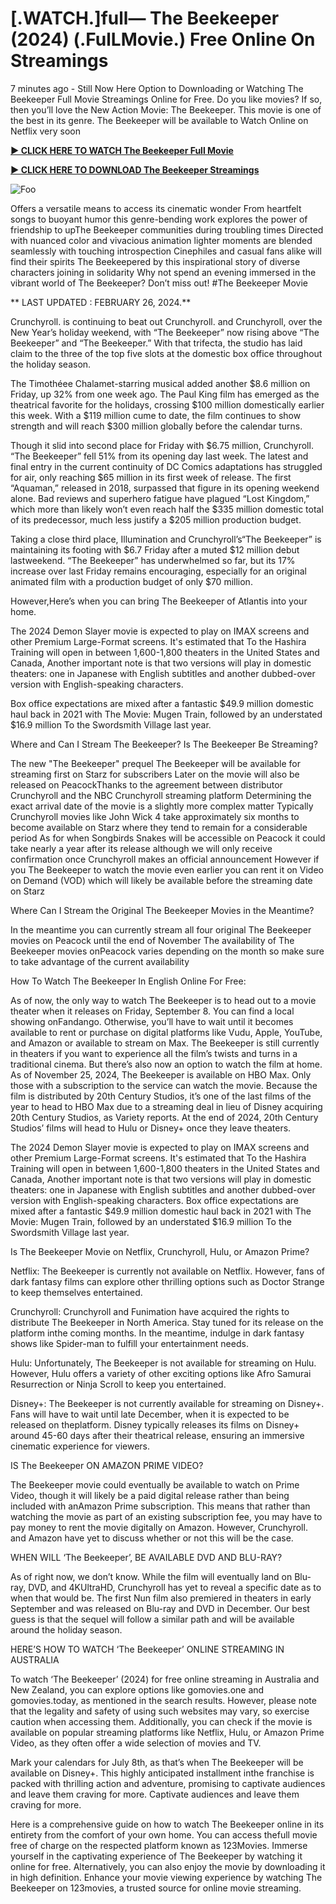 <h1>[.WATCH.]full— The Beekeeper (2024) (.FulLMovie.) Free Online On Streamings</h1>


7 minutes ago - Still Now Here Option to Downloading or Watching The Beekeeper Full Movie Streamings Online for Free. Do you like movies? If so, then you’ll love the New Action Movie: The Beekeeper. This movie is one of the best in its genre. The Beekeeper will be available to Watch Online on Netflix very soon




**<a href="https://stream.evmovies.com/en/movie/866398/the-beekeeper">► CLICK HERE TO WATCH The Beekeeper Full Movie</a>**


**<a href="https://stream.evmovies.com/en/movie/866398/the-beekeeper">► CLICK HERE TO DOWNLOAD The Beekeeper Streamings</a>**


<animated-image data-catalyst=""><a href="https://stream.evmovies.com/en/movie/866398/the-beekeeper" rel="nofollow" data-target="animated-image.originalLink"><img src="https://camo.githubusercontent.com/917e6ed5c302499242165dcc02bdbce85c075fd21b35918eb9c0b771855261b8/68747470733a2f2f7374617469632e7769787374617469632e636f6d2f6d656469612f6232343966395f61646163386637306662336634356238383639313639366337376465313866337e6d76322e676966" alt="Foo" data-canonical-src="https://static.wixstatic.com/media/b249f9_adac8f70fb3f45b88691696c77de18f3~mv2.gif" style="max-width: 100%; display: inline-block;" data-target="animated-image.originalImage"></a>




Offers a versatile means to access its cinematic wonder From heartfelt songs to buoyant humor this genre-bending work explores the power of friendship to upThe Beekeeper communities during troubling times Directed with nuanced color and vivacious animation lighter moments are blended seamlessly with touching introspection Cinephiles and casual fans alike will find their spirits The Beekeepered by this inspirational story of diverse characters joining in solidarity Why not spend an evening immersed in the vibrant world of The Beekeeper? Don’t miss out! #The Beekeeper Movie




** LAST UPDATED : FEBRUARY 26, 2024.**




Crunchyroll. is continuing to beat out Crunchyroll. and Crunchyroll, over the New Year’s holiday weekend, with “The Beekeeper” now rising above “The Beekeeper” and “The Beekeeper.” With that trifecta, the studio has laid claim to the three of the top five slots at the domestic box office throughout the holiday season.




The Timothéee Chalamet-starring musical added another $8.6 million on Friday, up 32% from one week ago. The Paul King film has emerged as the theatrical favorite for the holidays, crossing $100 million domestically earlier this week. With a $119 million cume to date, the film continues to show strength and will reach $300 million globally before the calendar turns.




Though it slid into second place for Friday with $6.75 million, Crunchyroll. “The Beekeeper” fell 51% from its opening day last week. The latest and final entry in the current continuity of DC Comics adaptations has struggled for air, only reaching $65 million in its first week of release. The first “Aquaman,” released in 2018, surpassed that figure in its opening weekend alone. Bad reviews and superhero fatigue have plagued “Lost Kingdom,” which more than likely won’t even reach half the $335 million domestic total of its predecessor, much less justify a $205 million production budget.




Taking a close third place, Illumination and Crunchyroll’s“The Beekeeper” is maintaining its footing with $6.7 Friday after a muted $12 million debut lastweekend. “The Beekeeper” has underwhelmed so far, but its 17% increase over last Friday remains encouraging, especially for an original animated film with a production budget of only $70 million.




However,Here’s when you can bring The Beekeeper of Atlantis into your home.


The 2024 Demon Slayer movie is expected to play on IMAX screens and other Premium Large-Format screens.
It's estimated that To the Hashira Training will open in between 1,600-1,800 theaters in the United States and Canada, Another important note is that two versions will play in domestic theaters: one in Japanese with English subtitles and another dubbed-over version with English-speaking characters.


Box office expectations are mixed after a fantastic $49.9 million domestic haul back in 2021 with The Movie: Mugen Train, followed by an understated $16.9 million To the Swordsmith Village last year.


Where and Can I Stream The Beekeeper? Is The Beekeeper Be Streaming?




The new "The Beekeeper" prequel The Beekeeper will be available for streaming first on Starz for subscribers Later on the movie will also be released on PeacockThanks to the agreement between distributor Crunchyroll and the NBC Crunchyroll streaming platform Determining the exact arrival date of the movie is a slightly more complex matter Typically Crunchyroll movies like John Wick 4 take approximately six months to become available on Starz where they tend to remain for a considerable period As for when Songbirds Snakes will be accessible on Peacock it could take nearly a year after its release although we will only receive confirmation once Crunchyroll makes an official announcement However if you The Beekeeper to watch the movie even earlier you can rent it on Video on Demand (VOD) which will likely be available before the streaming date on Starz




Where Can I Stream the Original The Beekeeper Movies in the Meantime?




In the meantime you can currently stream all four original The Beekeeper movies on Peacock until the end of November The availability of The Beekeeper movies onPeacock varies depending on the month so make sure to take advantage of the current availability




How To Watch The Beekeeper In English Online For Free:




As of now, the only way to watch The Beekeeper is to head out to a movie theater when it releases on Friday, September 8. You can find a local showing onFandango. Otherwise, you’ll have to wait until it becomes available to rent or purchase on digital platforms like Vudu, Apple, YouTube, and Amazon or available to stream on Max. The Beekeeper is still currently in theaters if you want to experience all the film’s twists and turns in a traditional cinema. But there’s also now an option to watch the film at home. As of November 25, 2024, The Beekeeper is available on HBO Max. Only those with a subscription to the service can watch the movie. Because the film is distributed by 20th Century Studios, it’s one of the last films of the year to head to HBO Max due to a streaming deal in lieu of Disney acquiring 20th Century Studios, as Variety reports. At the end of 2024, 20th Century Studios’ films will head to Hulu or Disney+ once they leave theaters.




The 2024 Demon Slayer movie is expected to play on IMAX screens and other Premium Large-Format screens.
It's estimated that To the Hashira Training will open in between 1,600-1,800 theaters in the United States and Canada, Another important note is that two versions will play in domestic theaters: one in Japanese with English subtitles and another dubbed-over version with English-speaking characters.
Box office expectations are mixed after a fantastic $49.9 million domestic haul back in 2021 with The Movie: Mugen Train, followed by an understated $16.9 million To the Swordsmith Village last year.




Is The Beekeeper Movie on Netflix, Crunchyroll, Hulu, or Amazon Prime?




Netflix: The Beekeeper is currently not available on Netflix. However, fans of dark fantasy films can explore other thrilling options such as Doctor Strange to keep themselves entertained.




Crunchyroll: Crunchyroll and Funimation have acquired the rights to distribute The Beekeeper in North America. Stay tuned for its release on the platform inthe coming months. In the meantime, indulge in dark fantasy shows like Spider-man to fulfill your entertainment needs.




Hulu: Unfortunately, The Beekeeper is not available for streaming on Hulu. However, Hulu offers a variety of other exciting options like Afro Samurai Resurrection or Ninja Scroll to keep you entertained.




Disney+: The Beekeeper is not currently available for streaming on Disney+. Fans will have to wait until late December, when it is expected to be released on theplatform. Disney typically releases its films on Disney+ around 45-60 days after their theatrical release, ensuring an immersive cinematic experience for viewers.




IS The Beekeeper ON AMAZON PRIME VIDEO?




The Beekeeper movie could eventually be available to watch on Prime Video, though it will likely be a paid digital release rather than being included with anAmazon Prime subscription. This means that rather than watching the movie as part of an existing subscription fee, you may have to pay money to rent the movie digitally on Amazon. However, Crunchyroll. and Amazon have yet to discuss whether or not this will be the case.




WHEN WILL ‘The Beekeeper’, BE AVAILABLE DVD AND BLU-RAY?




As of right now, we don’t know. While the film will eventually land on Blu-ray, DVD, and 4KUltraHD, Crunchyroll has yet to reveal a specific date as to when that would be. The first Nun film also premiered in theaters in early September and was released on Blu-ray and DVD in December. Our best guess is that the sequel will follow a similar path and will be available around the holiday season.




HERE’S HOW TO WATCH ‘The Beekeeper’ ONLINE STREAMING IN AUSTRALIA




To watch ‘The Beekeeper’ (2024) for free online streaming in Australia and New Zealand, you can explore options like gomovies.one and gomovies.today, as mentioned in the search results. However, please note that the legality and safety of using such websites may vary, so exercise caution when accessing them. Additionally, you can check if the movie is available on popular streaming platforms like Netflix, Hulu, or Amazon Prime Video, as they often offer a wide selection of movies and TV.




Mark your calendars for July 8th, as that’s when The Beekeeper will be available on Disney+. This highly anticipated installment inthe franchise is packed with thrilling action and adventure, promising to captivate audiences and leave them craving for more. Captivate audiences and leave them craving for more.




Here is a comprehensive guide on how to watch The Beekeeper online in its entirety from the comfort of your own home. You can access thefull movie free of charge on the respected platform known as 123Movies. Immerse yourself in the captivating experience of The Beekeeper by watching it online for free. Alternatively, you can also enjoy the movie by downloading it in high definition. Enhance your movie viewing experience by watching The Beekeeper on 123movies, a trusted source for online movie streaming.

